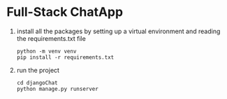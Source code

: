 # Full-Stack ChatApp

1. install all the packages by setting up a virtual environment and reading the requirements.txt file

   ```shell
   python -m venv venv
   pip install -r requirements.txt
   ```

2. run the project

   ```shell
   cd djangoChat
   python manage.py runserver
   ```
